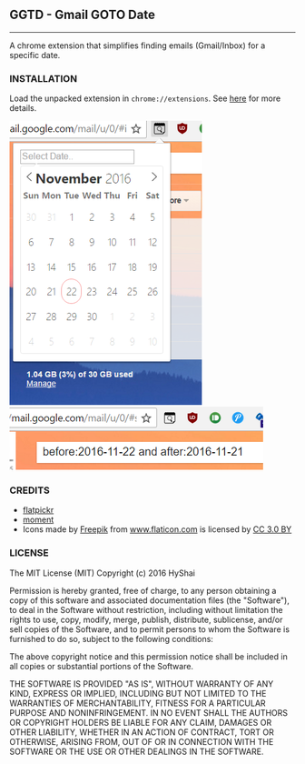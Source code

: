 ## GGTD - Gmail GOTO Date
------

A chrome extension that simplifies finding emails (Gmail/Inbox) for a specific date.
### INSTALLATION
Load the unpacked extension in `chrome://extensions`. See [here](http://stackoverflow.com/a/24577660) for more details.

![alt tag](app/images/screenshot1.PNG) 
<br>
![alt tag](app/images/screenshot2.PNG)

### CREDITS
- [flatpickr](https://github.com/chmln/flatpickr)
- [moment](https://github.com/moment/moment)
- <div>Icons made by <a href="http://www.freepik.com" title="Freepik">Freepik</a> from <a href="http://www.flaticon.com" title="Flaticon">www.flaticon.com</a> is licensed by <a href="http://creativecommons.org/licenses/by/3.0/" title="Creative Commons BY 3.0" target="_blank">CC 3.0 BY</a></div>

### LICENSE
The MIT License (MIT)
Copyright (c) 2016 HyShai

Permission is hereby granted, free of charge, to any person obtaining a copy of this software and associated documentation files (the "Software"), to deal in the Software without restriction, including without limitation the rights to use, copy, modify, merge, publish, distribute, sublicense, and/or sell copies of the Software, and to permit persons to whom the Software is furnished to do so, subject to the following conditions:

The above copyright notice and this permission notice shall be included in all copies or substantial portions of the Software.

THE SOFTWARE IS PROVIDED "AS IS", WITHOUT WARRANTY OF ANY KIND, EXPRESS OR IMPLIED, INCLUDING BUT NOT LIMITED TO THE WARRANTIES OF MERCHANTABILITY, FITNESS FOR A PARTICULAR PURPOSE AND NONINFRINGEMENT. IN NO EVENT SHALL THE AUTHORS OR COPYRIGHT HOLDERS BE LIABLE FOR ANY CLAIM, DAMAGES OR OTHER LIABILITY, WHETHER IN AN ACTION OF CONTRACT, TORT OR OTHERWISE, ARISING FROM, OUT OF OR IN CONNECTION WITH THE SOFTWARE OR THE USE OR OTHER DEALINGS IN THE SOFTWARE.
